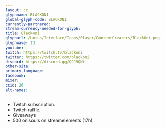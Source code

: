 ```yaml
---
layout: cc
glyphname: BLACKONI
global-glyph-code: BLACKONI
currently-partnered:
stream-currency-needed-for-glyph:
title: Blackoni
glyphurl: /Lotus/Interface/Icons/Player/ContentCreators/BlackOni.png
glyphwave: 13
youtube:
twitch: https://twitch.tv/blackoni
twitter: https://twitter.com/blackoni
discord: https://discord.gg/QCJ9QNf
other-site:
primary-language:
facebook:
mixer:
ccid: 26
alt-names:
---
```

* Twitch subscription.
* Twitch raffle.
* Giveaways
* 500 onisouls on streamelements (17h)
